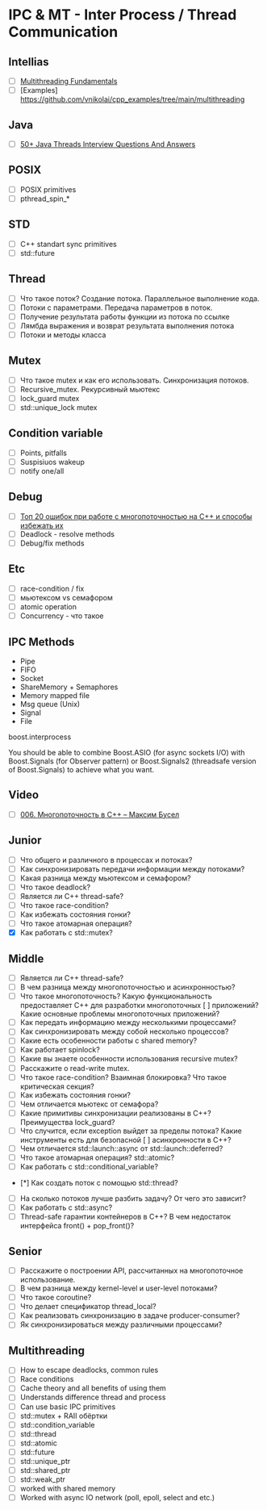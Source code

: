 # IPC & MT - Inter Process / Thread Communication

## Intellias

- [ ] [Multithreading Fundamentals](https://www.youtube.com/watch?v=gOvrMLEsPhQ)
- [ ] [Examples] https://github.com/vnikolai/cpp_examples/tree/main/multithreading

## Java

- [ ] [50+ Java Threads Interview Questions And Answers](https://javaconceptoftheday.com/java-threads-interview-questions-and-answers/)

## POSIX

- [ ] POSIX primitives
- [ ] pthread_spin_*

## STD

- [ ] C++ standart sync primitives
- [ ] std::future

## Thread

- [ ] Что такое поток? Создание потока. Параллельное выполнение кода.
- [ ] Потоки с параметрами. Передача параметров в поток.
- [ ] Получение результата работы функции из потока по ссылке
- [ ] Лямбда выражения и возврат результата выполнения потока
- [ ] Потоки и методы класса

## Mutex

- [ ] Что такое mutex и как его использовать. Синхронизация потоков.
- [ ] Recursive_mutex. Рекурсивный мьютекс
- [ ] lock_guard mutex
- [ ] std::unique_lock mutex

## Condition variable

- [ ] Points, pitfalls
- [ ] Suspisiuos wakeup
- [ ] notify one/all

## Debug

- [ ] [Топ 20 ошибок при работе с многопоточностью на С++ и способы избежать их](https://habr.com/ru/post/443406/)
- [ ] Deadlock - resolve methods
- [ ] Debug/fix methods

## Etc

- [ ] race-condition / fix
- [ ] мьютексом vs семафором
- [ ] atomic operation
- [ ] Concurrency - что такое

## IPC Methods

- Pipe
- FIFO
- Socket
- ShareMemory + Semaphores
- Memory mapped file
- Msg queue (Unix)
- Signal
- File

boost.interprocess

You should be able to combine Boost.ASIO (for async sockets I/O)
with Boost.Signals (for Observer pattern) or Boost.Signals2 (threadsafe version of Boost.Signals)
to achieve what you want.

## Video

- [ ] [006. Многопоточность в С++ – Максим Бусел](https://www.youtube.com/watch?v=-TuJP8pUBW0)

## Junior

- [ ] Что общего и различного в процессах и потоках?
- [ ] Как синхронизировать передачи информации между потоками?
- [ ] Какая разница между мьютексом и семафором?
- [ ] Что такое deadlock?
- [ ] Является ли С++ thread-safe?
- [ ] Что такое race-condition?
- [ ] Как избежать состояния гонки?
- [ ] Что такое атомарная операция?
- [x] Как работать с std::mutex?

## Middle

- [ ] Является ли С++ thread-safe?
- [ ] В чем разница между многопоточностью и асинхронностью?
- [ ] Что такое многопоточность? Какую функциональность предоставляет С++ для разработки многопоточных
  [ ] приложений? Какие основные проблемы многопоточных приложений?
- [ ] Как передать информацию между несколькими процессами?
- [ ] Как синхронизировать между собой несколько процессов?
- [ ] Какие есть особенности работы с shared memory?
- [ ] Как работает spinlock?
- [ ] Какие вы знаете особенности использования recursive mutex?
- [ ] Расскажите о read-write mutex.
- [ ] Что такое race-condition? Взаимная блокировка? Что такое критическая секция?
- [ ] Как избежать состояния гонки?
- [ ] Чем отличается мьютекс от семафора?
- [ ] Какие примитивы синхронизации реализованы в C++? Преимущества lock_guard?
- [ ] Что случится, если exception выйдет за пределы потока? Какие инструменты есть для безопасной
  [ ] асинхронности в С++?
- [ ] Чем отличается std::launch::async от std::launch::deferred?
- [ ] Что такое атомарная операция? std::atomic?
- [ ] Как работать с std::conditional_variable?
- [*] Как создать поток с помощью std::thread?
- [ ] На сколько потоков лучше разбить задачу? От чего это зависит?
- [ ] Как работать с std::async?
- [ ] Thread-safe гарантии контейнеров в С++? В чем недостаток интерфейса front() + pop_front()?

## Senior

- [ ] Расскажите о построении API, рассчитанных на многопоточное использование.
- [ ] В чем разница между kernel-level и user-level потоками?
- [ ] Что такое coroutine?
- [ ] Что делает спецификатор thread_local?
- [ ] Как реализовать синхронизацию в задаче producer-consumer?
- [ ] Як синхронизироваться между различными процессами?

## Multithreading

- [ ] How to escape deadlocks, common rules
- [ ] Race conditions
- [ ] Cache theory and all benefits of using them
- [ ] Understands difference thread and process
- [ ] Can use basic IPC primitives
- [ ] std::mutex + RAII обёртки
- [ ] std::condition_variable
- [ ] std::thread
- [ ] std::atomic
- [ ] std::future
- [ ] std::unique_ptr
- [ ] std::shared_ptr
- [ ] std::weak_ptr
- [ ] worked with shared memory
- [ ] Worked with async IO network (poll, epoll, select and etc.)

